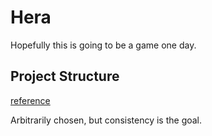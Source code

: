 # Hera

Hopefully this is going to be a game one day.

## Project Structure

[reference](http://www.open-std.org/jtc1/sc22/wg21/docs/papers/2018/p1204r0.html)

Arbitrarily chosen, but consistency is the goal.
